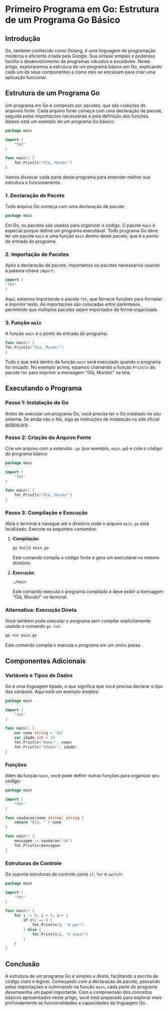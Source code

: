 # Primeiro Programa em Go: Estrutura de um Programa Go Básico

## Introdução

Go, também conhecido como Golang, é uma linguagem de programação moderna e eficiente criada pela Google. Sua sintaxe
simples e poderosa facilita o desenvolvimento de programas robustos e escaláveis. Neste artigo, exploraremos a estrutura
de um programa básico em Go, explicando cada um de seus componentes e como eles se encaixam para criar uma aplicação
funcional.

## Estrutura de um Programa Go

Um programa em Go é composto por pacotes, que são coleções de arquivos fonte. Cada arquivo fonte começa com uma
declaração de pacote, seguida pelas importações necessárias e pela definição das funções. Abaixo está um exemplo de um
programa Go básico:

```go
package main

import (
	"fmt"
)

func main() {
	fmt.Println("Olá, Mundo!")
}
```

Vamos dissecar cada parte deste programa para entender melhor sua estrutura e funcionamento.

### 1. Declaração de Pacote

Todo arquivo Go começa com uma declaração de pacote:

```go
package main
```

Em Go, os pacotes são usados para organizar o código. O pacote `main` é especial porque define um programa executável.
Todo programa Go deve ter um pacote `main` e uma função `main` dentro deste pacote, que é o ponto de entrada do
programa.

### 2. Importação de Pacotes

Após a declaração de pacote, importamos os pacotes necessários usando a palavra-chave `import`:

```go
import (
"fmt"
)
```

Aqui, estamos importando o pacote `fmt`, que fornece funções para formatar e imprimir texto. As importações são
colocadas entre parênteses, permitindo que múltiplos pacotes sejam importados de forma organizada.

### 3. Função `main`

A função `main` é o ponto de entrada do programa:

```go
func main() {
fmt.Println("Olá, Mundo!")
}
```

Tudo o que está dentro da função `main` será executado quando o programa for iniciado. No exemplo acima, estamos
chamando a função `Println` do pacote `fmt` para imprimir a mensagem "Olá, Mundo!" na tela.

## Executando o Programa

### Passo 1: Instalação do Go

Antes de executar um programa Go, você precisa ter o Go instalado no seu sistema. Se ainda não o fez, siga as instruções
de instalação no site oficial [golang.org](https://golang.org/dl/).

### Passo 2: Criação do Arquivo Fonte

Crie um arquivo com a extensão `.go` (por exemplo, `main.go`) e cole o código do programa básico:

```go
package main

import (
	"fmt"
)

func main() {
	fmt.Println("Olá, Mundo!")
}
```

### Passo 3: Compilação e Execução

Abra o terminal e navegue até o diretório onde o arquivo `main.go` está localizado. Execute os seguintes comandos:

1. **Compilação**:
   ```sh
   go build main.go
   ```

   Este comando compila o código fonte e gera um executável no mesmo diretório.

2. **Execução**:
   ```sh
   ./main
   ```

   Este comando executa o programa compilado e deve exibir a mensagem "Olá, Mundo!" no terminal.

### Alternativa: Execução Direta

Você também pode executar o programa sem compilar explicitamente usando o comando `go run`:

```sh
go run main.go
```

Este comando compila e executa o programa em um único passo.

## Componentes Adicionais

### Variáveis e Tipos de Dados

Go é uma linguagem tipada, o que significa que você precisa declarar o tipo das variáveis. Aqui está um exemplo simples:

```go
package main

import (
	"fmt"
)

func main() {
	var nome string = "Go"
	var idade int = 10
	fmt.Println("Nome:", nome)
	fmt.Println("Idade:", idade)
}
```

### Funções

Além da função `main`, você pode definir outras funções para organizar seu código:

```go
package main

import (
	"fmt"
)

func saudacao(nome string) string {
	return "Olá, " + nome
}

func main() {
	mensagem := saudacao("Go")
	fmt.Println(mensagem)
}
```

### Estruturas de Controle

Go suporta estruturas de controle como `if`, `for` e `switch`:

```go
package main

import (
	"fmt"
)

func main() {
	for i := 0; i < 5; i++ {
		if i%2 == 0 {
			fmt.Println(i, "é par")
		} else {
			fmt.Println(i, "é ímpar")
		}
	}
}
```

## Conclusão

A estrutura de um programa Go é simples e direta, facilitando a escrita de código claro e legível. Começando com a
declaração de pacote, passando pelas importações e culminando na função `main`, cada parte do programa desempenha um
papel importante. Com a compreensão dos conceitos básicos apresentados neste artigo, você está preparado para explorar
mais profundamente as funcionalidades e capacidades da linguagem Go.